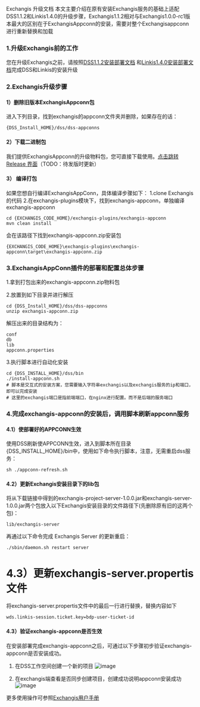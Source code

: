 Exchangis 升级文档
本文主要介绍在原有安装Exchangis服务的基础上适配DSS1.1.2和Linkis1.4.0的升级步骤，Exchangis1.1.2相对与Exchangis1.0.0-rc1版本最大的区别在于ExchangisAppconn的安装，需要对整个Exchangisappconn进行重新替换和加载
### 1.升级Exchangis前的工作
您在升级Exchangis之前，请按照[DSS1.1.2安装部署文档](https://github.com/WeBankFinTech/DataSphereStudio-Doc/tree/main/zh_CN/%E5%AE%89%E8%A3%85%E9%83%A8%E7%BD%B2)
和[Linkis1.4.0安装部署文档](https://linkis.staged.apache.org/zh-CN/docs/1.4.0/deployment/deploy-quick)完成DSS和Linkis的安装升级

### 2.Exchangis升级步骤

#### 1）删除旧版本ExchangisAppconn包

进入下列目录，找到exchangis的appconn文件夹并删除，如果存在的话：
```
{DSS_Install_HOME}/dss/dss-appconns
```

#### 2）下载二进制包
我们提供ExchangisAppconn的升级物料包，您可直接下载使用。[点击跳转 Release 界面](https://osp-1257653870.cos.ap-guangzhou.myqcloud.com/WeDatasphere/Exchangis/exchangis1.0.0-rc/exchangis-appconn.zip)（TODO：待发版时更新）

#### 3） 编译打包

如果您想自行编译ExchangisAppConn，具体编译步骤如下：
1.clone Exchangis的代码
2.在exchangis-plugins模块下，找到exchangis-appconn，单独编译exchangis-appconn
```
cd {EXCHANGIS_CODE_HOME}/exchangis-plugins/exchangis-appconn
mvn clean install
```
会在该路径下找到exchangis-appconn.zip安装包
```
{EXCHANGIS_CODE_HOME}\exchangis-plugins\exchangis-appconn\target\exchangis-appconn.zip
```

### 3.ExchangisAppConn插件的部署和配置总体步骤
1.拿到打包出来的exchangis-appconn.zip物料包

2.放置到如下目录并进行解压

```
cd {DSS_Install_HOME}/dss/dss-appconns
unzip exchangis-appconn.zip
```
解压出来的目录结构为：
```
conf
db
lib
appconn.properties
```

3.执行脚本进行自动化安装

```shell
cd {DSS_INSTALL_HOME}/dss/bin
./install-appconn.sh
# 脚本是交互式的安装方案，您需要输入字符串exchangis以及exchangis服务的ip和端口，即可以完成安装
# 这里的exchangis端口是指前端端口，在nginx进行配置。而不是后端的服务端口
```

### 4.完成exchangis-appconn的安装后，调用脚本刷新appconn服务

#### 4.1）使部署好的APPCONN生效
使用DSS刷新使APPCONN生效，进入到脚本所在目录{DSS_INSTALL_HOME}/bin中，使用如下命令执行脚本，注意，无需重启dss服务：
```
sh ./appconn-refresh.sh
```

#### 4.2）更新Exchangis安装目录下的lib包

将从下载链接中得到的exchangis-project-server-1.0.0.jar和exchangis-server-1.0.0.jar两个包放入以下Exchangis安装目录的文件路径下(先删除原有旧的这两个包)：

```$xslt
lib/exchangis-server
```

再通过以下命令完成 Exchangis Server 的更新重启：

   ```shell script
   ./sbin/daemon.sh restart server
   ```
# 4.3）更新exchangis-server.propertis文件

将exchangis-server.propertis文件中的最后一行进行替换，替换内容如下

```$xslt
wds.linkis-session.ticket.key=bdp-user-ticket-id
```

#### 4.3）验证exchangis-appconn是否生效
在安装部署完成exchangis-appconn之后，可通过以下步骤初步验证exchangis-appconn是否安装成功。
1.	在DSS工作空间创建一个新的项目
![image](https://user-images.githubusercontent.com/27387830/169782142-b2fc2633-e605-4553-9433-67756135a6f1.png)

2.	在exchangis端查看是否同步创建项目，创建成功说明appconn安装成功
![image](https://user-images.githubusercontent.com/27387830/169782337-678f2df0-080a-495a-b59f-a98c5a427cf8.png)


 更多使用操作可参照[Exchangis用户手册](https://github.com/WeBankFinTech/Exchangis/blob/dev-1.1.2/docs/zh_CN/ch1/exchangis_user_manual_cn.md)
